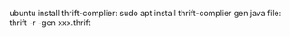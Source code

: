ubuntu install thrift-complier:
sudo apt install thrift-complier
gen java file:
thrift -r -gen xxx.thrift
